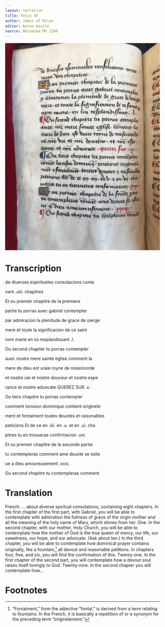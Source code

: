 ```yaml
---
layout: narrative
title: Folio 4V
author: James of Milan
editor: Aaron Kestle
source: Beinecke MS 1166
---
```


![Beinecke MS 1166 Folio 4V](https://raw.githubusercontent.com/oldfrenchtexts/L-aiguillon-d-amour-divine/master/assets/4V.jpg)

# Transcription

de diuerses espiritueles consolacions conte

nant .uiii. chapitres

Et ou premier chapitre de la premiere

partie tu porras auec gabriel contempler

par admiracion la plenitude de grace de uierge

mere et toute la significacion de ce saint

nom marie en lui resplandissant .I.

Ou second chapiter tu porras contempler

auec nostre mere sainte eglise comment la

mere de dieu est uraie royne de misericorde

et nostre uie et nostre douceur et nostre espe

rance et nostre aduocate QUEREZ SUR .x.

Ou tiers chapitre tu porras contempler

comment loroison dominique contient originele

ment et fontalment toutes deuotes et raisonables

peticions Et de ce en .iiii. en .u. et en .ui. cha

pitres tu en trouueras confirmacion .xxi.

Et ou premier chapitre de la seconde partie

tu contempleras comment ame deuote se eslie

ue a dieu amoureusement .xxix.

Ou second chapitre tu contempleras comment


# Translation

French: … about diverse spiritual consolations, containing eight chapters. In the first chapter of the first part, with Gabriel, you will be able to contemplate with admiration the fullness of grace of the virgin mother and all the meaning of the holy name of Mary, which shines from her. One. In the second chapter, with our mother, Holy Church, you will be able to contemplate how the mother of God is the true queen of mercy, our life, our sweetness, our hope, and our advocate. (Ask about ten.) In the third chapter, you will be able to contemplate how dominical prayer contains originally, like a fountain,[^1] all devout and reasonable petitions. In chapters four, five, and six, you will find the confirmation of this. Twenty-one. In the first chapter of the second part, you will contemplate how a devout soul raises itself lovingly to God. Twenty-nine. In the second chapter you will contemplate how…

# Footnotes

[^1]: “Fontalment,” from the adjective “fontal,” is derived from a term relating to fountains. In the French, it is basically a repetition of or a synonym for the preceding term “originelement.”
